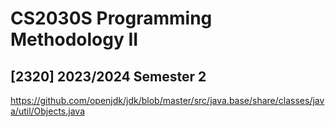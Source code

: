 <h1> CS2030S Programming Methodology II </h1>
<h2> [2320] 2023/2024 Semester 2  </h2>


https://github.com/openjdk/jdk/blob/master/src/java.base/share/classes/java/util/Objects.java
